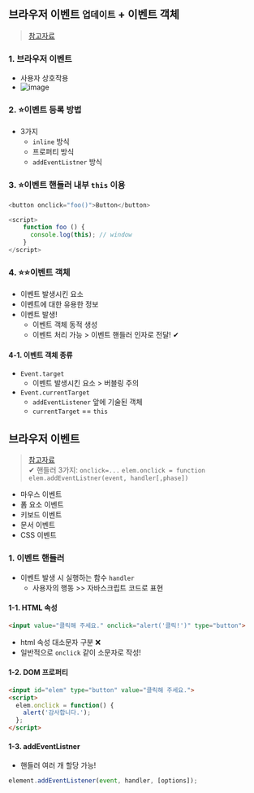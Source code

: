 ## 브라우저 이벤트 `업데이트` + 이벤트 객체
> [참고자료](https://inpa.tistory.com/entry/JS-%F0%9F%93%9A-%EC%9D%B4%EB%B2%A4%ED%8A%B8-%F0%9F%92%AF-%EC%B4%9D-%EC%A0%95%EB%A6%AC)
### 1. 브라우저 이벤트
- 사용자 상호작용
- ![image](https://github.com/hyunolike/info-docs/assets/61215550/403eaad2-23ee-492b-aef4-a7cd02c7ca12)
### 2. ⭐이벤트 등록 방법
- 3가지
  - `inline` 방식
  - 프로퍼티 방식
  - `addEventListner` 방식   
### 3. ⭐이벤트 핸들러 내부 `this` 이용
```js
<button onclick="foo()">Button</button>

<script>
    function foo () {
      console.log(this); // window
    }
</script>
```
### 4. ⭐⭐이벤트 객체
- 이벤트 발생시킨 요소
- 이벤트에 대한 유용한 정보
- 이벤트 발생!
  - 이벤트 객체 동적 생성
  - 이벤트 처리 가능 > 이벤트 핸들러 인자로 전달! ✔
#### 4-1. 이벤트 객체 종류
- `Event.target`
  - 이벤트 발생시킨 요소 > 버블링 주의
- `Event.currentTarget`
  - `addEventListener` 앞에 기술된 객체
  - `currentTarget` ==  `this`
 

## 브라우저 이벤트
> [참고자료](https://ko.javascript.info/introduction-browser-events) <br/>
> ✔ 핸들러 3가지: `onclick=...` `elem.onclick = function` `elem.addEventListner(event, handler[,phase])`
- 마우스 이벤트
- 폼 요소 이벤트
- 키보드 이벤트
- 문서 이벤트
- CSS 이벤트

### 1. 이벤트 핸들러
- 이벤트 발생 시 실행하는 함수 `handler`
  - 사용자의 행동 >> 자바스크립트 코드로 표현
#### 1-1. HTML 속성
```html
<input value="클릭해 주세요." onclick="alert('클릭!')" type="button">
```


- html 속성 대소문자 구분 ❌
- 일반적으로 `onclick` 같이 소문자로 작성!
#### 1-2. DOM 프로퍼티
```html
<input id="elem" type="button" value="클릭해 주세요.">
<script>
  elem.onclick = function() {
    alert('감사합니다.');
  };
</script>
```

#### 1-3. addEventListner
- 핸들러 여러 개 할당 가능!


```js
element.addEventListener(event, handler, [options]);
```
